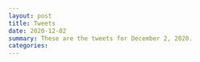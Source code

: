 ```yaml
---
layout: post
title: Tweets
date: 2020-12-02
summary: These are the tweets for December 2, 2020.
categories:
---
```


